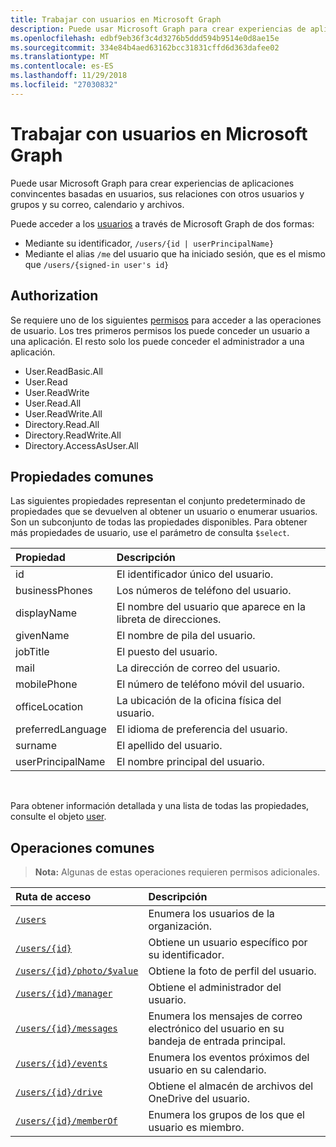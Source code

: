 ```yaml
---
title: Trabajar con usuarios en Microsoft Graph
description: Puede usar Microsoft Graph para crear experiencias de aplicaciones convincentes basadas en usuarios, sus relaciones con otros usuarios y grupos y su correo, calendario y archivos.
ms.openlocfilehash: edbf9eb36f3c4d3276b5ddd594b9514e0d8ae15e
ms.sourcegitcommit: 334e84b4aed63162bcc31831cffd6d363dafee02
ms.translationtype: MT
ms.contentlocale: es-ES
ms.lasthandoff: 11/29/2018
ms.locfileid: "27030832"
---
```

# <a name="working-with-users-in-microsoft-graph"></a>Trabajar con usuarios en Microsoft Graph

Puede usar Microsoft Graph para crear experiencias de aplicaciones convincentes basadas en usuarios, sus relaciones con otros usuarios y grupos y su correo, calendario y archivos.

Puede acceder a los [usuarios](user.md) a través de Microsoft Graph de dos formas:

- Mediante su identificador, `/users/{id | userPrincipalName}` 
- Mediante el alias `/me` del usuario que ha iniciado sesión, que es el mismo que `/users/{signed-in user's id}`

## <a name="authorization"></a>Authorization

Se requiere uno de los siguientes [permisos](https://developer.microsoft.com/graph/docs/authorization/permission_scopes) para acceder a las operaciones de usuario. Los tres primeros permisos los puede conceder un usuario a una aplicación. El resto solo los puede conceder el administrador a una aplicación.

- User.ReadBasic.All
- User.Read
- User.ReadWrite
- User.Read.All
- User.ReadWrite.All
- Directory.Read.All
- Directory.ReadWrite.All
- Directory.AccessAsUser.All

## <a name="common-properties"></a>Propiedades comunes

Las siguientes propiedades representan el conjunto predeterminado de propiedades que se devuelven al obtener un usuario o enumerar usuarios. Son un subconjunto de todas las propiedades disponibles. Para obtener más propiedades de usuario, use el parámetro de consulta `$select`. 

|Propiedad |Descripción |
|:----------|:-------------|
|id | El identificador único del usuario.|
|businessPhones | Los números de teléfono del usuario.|
|displayName | El nombre del usuario que aparece en la libreta de direcciones.|
|givenName| El nombre de pila del usuario. |
|jobTitle | El puesto del usuario.|
|mail| La dirección de correo del usuario. |
|mobilePhone | El número de teléfono móvil del usuario.|
|officeLocation | La ubicación de la oficina física del usuario.|
|preferredLanguage | El idioma de preferencia del usuario.|
|surname| El apellido del usuario. |
|userPrincipalName| El nombre principal del usuario. |

<br/>

Para obtener información detallada y una lista de todas las propiedades, consulte el objeto [user](user.md).

## <a name="common-operations"></a>Operaciones comunes

> **Nota:** Algunas de estas operaciones requieren permisos adicionales.

| Ruta de acceso    | Descripción |
|:---------|:-------------|
|[`/users`](../api/user-list.md) | Enumera los usuarios de la organización. |
|[`/users/{id}`](../api/user-get.md) | Obtiene un usuario específico por su identificador. |
|[`/users/{id}/photo/$value`](../api/profilephoto-get.md)| Obtiene la foto de perfil del usuario. |
|[`/users/{id}/manager`](../api/user-list-manager.md) | Obtiene el administrador del usuario. |
|[`/users/{id}/messages`](../api/user-list-messages.md)| Enumera los mensajes de correo electrónico del usuario en su bandeja de entrada principal. |
|[`/users/{id}/events`](../api/user-list-events.md) | Enumera los eventos próximos del usuario en su calendario. |
|[`/users/{id}/drive`](../api/drive-get.md)| Obtiene el almacén de archivos del OneDrive del usuario. |
|[`/users/{id}/memberOf`](../api/user-list-memberof.md)| Enumera los grupos de los que el usuario es miembro. |
